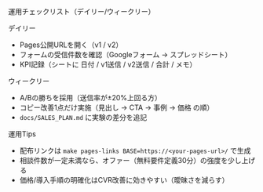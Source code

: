 運用チェックリスト（デイリー/ウィークリー）

デイリー
- Pages公開URLを開く（v1 / v2）
- フォームの受信件数を確認（Googleフォーム → スプレッドシート）
- KPI記録（シートに 日付 / v1送信 / v2送信 / 合計 / メモ）

ウィークリー
- A/Bの勝ちを採用（送信率が±20%上回る方）
- コピー改善1点だけ実施（見出し → CTA → 事例 → 価格 の順）
- `docs/SALES_PLAN.md` に実験の差分を追記

運用Tips
- 配布リンクは `make pages-links BASE=https://<your-pages-url>/` で生成
- 相談件数が一定未満なら、オファー（無料要件定義30分）の強度を少し上げる
- 価格/導入手順の明確化はCVR改善に効きやすい（曖昧さを減らす）

